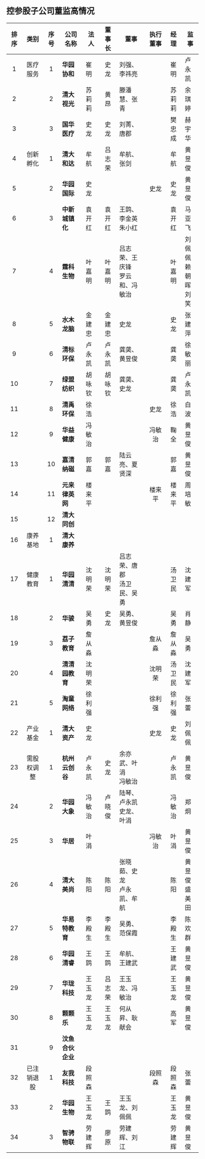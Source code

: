 ## 控参股子公司董监高情况


|排序|类别|序号|公司名称|法人|董事长|董事|执行董事|经理|监事|
|:--:|:---:|:--:|----|----|:---:|----|:---:|:---:|---|
|1|医疗服务|1|<B>华园协和</B>|崔明|史龙|刘强、李祎亮||崔明|卢永凯|
|2||2|<B>清大视光</B>|苏莉莉|黄昂|滕潘慧、张青||苏莉莉|余琪婷|
|3||3|<B>国华医疗</B>|史龙|史龙|刘菁、唐郡||樊忠成|赫宇华|
|4|创新孵化|1|<B>清大和达</B>|牟航|吕志荣|牟航、张剑||牟航|黄昱俊|
|5||2|<B>华园国际</B>|史龙|||史龙|史龙|黄昱俊|
|6||3|<B>中新城镇化</B>|袁开红|袁开红|王鹍、李金英<br>朱小红||袁开红|马亚飞|
|7||4|<B>霆科生物</B>|叶嘉明|叶嘉明|吕志荣、王庆锋<br>罗云和、冯敏治||叶嘉明|刘佩佩<br>赖朝晖<br>刘笑|
|8||5|<B>水木龙脑</B>|金建忠|金建忠|史龙||史龙|张建萍|
|9||6|<B>清标环保</B>|卢永凯|卢永凯|龚䶮、黄昱俊||龚䶮|徐敏丽|
|10||7|<B>绿盟纺织</B>|胡咏钦|胡咏钦|龚䶮、史龙||龚䶮|卢永凯|
|11||8|<B>清禹环保</B>|徐浩|||史龙|徐浩|白波|
|12||9|<B>华益健康</B>|冯敏治|||冯敏治|鞠全|黄昱俊|
|13||10|<B>嘉清纳磁</B>|郭嘉|郭嘉|陆云亮、夏贤深||郭嘉|黄昱俊|
|14||11|<B>元来律英网</B>|楼来平|||楼来平|楼来平|周培敏|
|15||12|<B>清大同创</B>|||
|16|康养基地|1|<B>清大康养</B>|||
|17|健康教育|1|<B>华园清清</B>|沈明荣|沈明荣|吕志荣、唐郡<br>汤卫民、吴勇||汤卫民|沈建军|
|18||2|<B>华骏</B>|吴勇|史龙|吴勇、黄昱俊||吴勇|肖静|
|19||3|<B>荔子教育</B>|詹从淼|||詹从淼|詹从淼|吴勇|
|20||4|<B>清清园教育</B>|沈明荣|||沈明荣|汤卫民|沈建军|
|21||5|<B>淘童网络</B>|徐利强|||徐利强|徐利强|张蕾|
|22|产业基金|1|<B>清大资产</B>|史龙|||史龙|史龙|刘佩佩|
|23|需股权调整|1|<B>杭州云创谷</B>|卢永凯|史龙|余亦武、叶涓<br>冯敏治||卢永凯|黄昱俊|
|24||2|<B>华园大象</B>|冯敏治|卢晓俊|陆琴、卢永凯<br>史龙、叶涓||冯敏治|郑炯|
|25||3|<B>华居</B>|叶涓|||冯敏治|叶涓|黄昱俊|
|26||4|<B>清大美尚</B>|陈阳|陈阳|张晓茹、史龙<br>卢永凯、牟航||陈阳|黄昱俊<br>盛美田|
|27||5|<B>华易特教育</B>|李殿生|李殿生|吴勇、范保霞||李殿生|陈欢群|
|28||6|<B>华园清睿</B>|王鹍|王鹍|牟航、王建武||王建武|黄昱俊|
|29||7|<B>华珑科技</B>|王玉龙|吕志荣|王玉龙、冯敏治||王玉龙|黄昱俊|
|30||8|<B>颗颗乐</B>|王玉龙|王玉龙|何从昇、耿献会||高军|黄昱俊|
|31||9|<B>汶鱼合伙企业</B>|||
|32|已注销退股|1|<B>友我科技</B>|段照森|||段照森|段照森|张蕾|
|33||2|<B>华园生物</B>|王玉龙|王鹍|王玉龙、刘佩佩||王玉龙|黄昱俊|
|34||3|<B>智骋物联</B>|劳建辉|廖原|劳建辉、刘江||劳建辉|黄昱俊|
